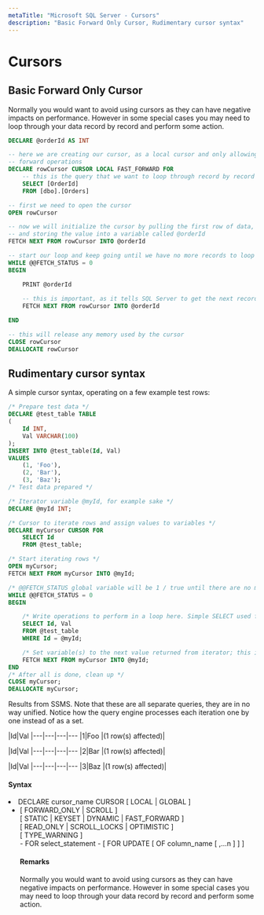 ```yaml
---
metaTitle: "Microsoft SQL Server - Cursors"
description: "Basic Forward Only Cursor, Rudimentary cursor syntax"
---
```


# Cursors



## Basic Forward Only Cursor


Normally you would want to avoid using cursors as they can have negative impacts on performance. However in some special cases you may need to loop through your data record by record and perform some action.

```sql
DECLARE @orderId AS INT

-- here we are creating our cursor, as a local cursor and only allowing 
-- forward operations
DECLARE rowCursor CURSOR LOCAL FAST_FORWARD FOR
    -- this is the query that we want to loop through record by record
    SELECT [OrderId]
    FROM [dbo].[Orders]

-- first we need to open the cursor
OPEN rowCursor

-- now we will initialize the cursor by pulling the first row of data, in this example the [OrderId] column,
-- and storing the value into a variable called @orderId
FETCH NEXT FROM rowCursor INTO @orderId

-- start our loop and keep going until we have no more records to loop through
WHILE @@FETCH_STATUS = 0 
BEGIN

    PRINT @orderId
    
    -- this is important, as it tells SQL Server to get the next record and store the [OrderId] column value into the @orderId variable
    FETCH NEXT FROM rowCursor INTO @orderId

END

-- this will release any memory used by the cursor
CLOSE rowCursor
DEALLOCATE rowCursor

```



## Rudimentary cursor syntax


A simple cursor syntax, operating on a few example test rows:

```sql
/* Prepare test data */
DECLARE @test_table TABLE
(
    Id INT,
    Val VARCHAR(100)
);
INSERT INTO @test_table(Id, Val)
VALUES 
    (1, 'Foo'), 
    (2, 'Bar'), 
    (3, 'Baz');
/* Test data prepared */

/* Iterator variable @myId, for example sake */
DECLARE @myId INT;

/* Cursor to iterate rows and assign values to variables */
DECLARE myCursor CURSOR FOR
    SELECT Id
    FROM @test_table;

/* Start iterating rows */
OPEN myCursor;
FETCH NEXT FROM myCursor INTO @myId;

/* @@FETCH_STATUS global variable will be 1 / true until there are no more rows to fetch */
WHILE @@FETCH_STATUS = 0
BEGIN

    /* Write operations to perform in a loop here. Simple SELECT used for example */
    SELECT Id, Val
    FROM @test_table 
    WHERE Id = @myId;

    /* Set variable(s) to the next value returned from iterator; this is needed otherwise the cursor will loop infinitely. */
    FETCH NEXT FROM myCursor INTO @myId;
END
/* After all is done, clean up */
CLOSE myCursor;
DEALLOCATE myCursor;

```

Results from SSMS. Note that these are all separate queries, they are in no way unified. Notice how the query engine processes each iteration one by one instead of as a set.

|Id|Val
|---|---|---|---
|1|Foo
|(1 row(s) affected)|

|Id|Val
|---|---|---|---
|2|Bar
|(1 row(s) affected)|

|Id|Val
|---|---|---|---
|3|Baz
|(1 row(s) affected)|



#### Syntax


<li>DECLARE cursor_name CURSOR [ LOCAL | GLOBAL ]
<ul>
<li>[ FORWARD_ONLY | SCROLL ]<br />
[ STATIC | KEYSET | DYNAMIC | FAST_FORWARD ]<br />
[ READ_ONLY | SCROLL_LOCKS | OPTIMISTIC ]<br />
[ TYPE_WARNING ]</li>
- FOR select_statement
- [ FOR UPDATE [ OF column_name [ ,...n ] ] ]



#### Remarks


Normally you would want to avoid using cursors as they can have negative impacts on performance. However in some special cases you may need to loop through your data record by record and perform some action.

